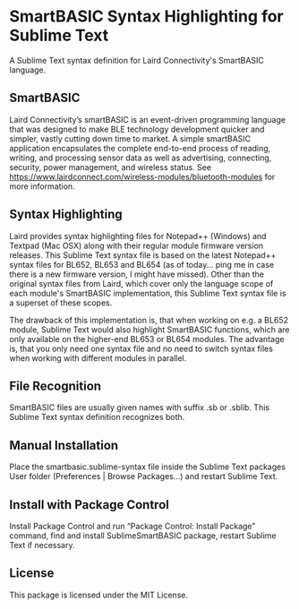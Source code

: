 # SmartBASIC Syntax Highlighting for Sublime Text
A Sublime Text syntax definition for Laird Connectivity's SmartBASIC language.

## SmartBASIC
Laird Connectivity’s smartBASIC is an event-driven programming language that was designed to make BLE technology development quicker and simpler, vastly cutting down time to market. A simple smartBASIC application encapsulates the complete end-to-end process of reading, writing, and processing sensor data as well as advertising, connecting, security, power management, and wireless status. See https://www.lairdconnect.com/wireless-modules/bluetooth-modules for more information.

## Syntax Highlighting
Laird provides syntax highlighting files for Notepad++ (Windows) and Textpad (Mac OSX) along with their regular module firmware version releases. This Sublime Text syntax file is based on the latest Notepad++ syntax files for BL652, BL653 and BL654 (as of today... ping me in case there is a new firmware version, I might have missed). Other than the original syntax files from Laird, which cover only the language scope of each module's SmartBASIC implementation, this Sublime Text syntax file is a superset of these scopes.

The drawback of this implementation is, that when working on e.g. a BL652 module, Sublime Text would also highlight SmartBASIC functions, which are only available on the higher-end BL653 or BL654 modules. The advantage is, that you only need one syntax file and no need to switch syntax files when working with different modules in parallel.

## File Recognition
SmartBASIC files are usually given names with suffix .sb or .sblib. This Sublime Text syntax definition recognizes both.

## Manual Installation
Place the smartbasic.sublime-syntax file inside the Sublime Text packages User folder (Preferences | Browse Packages...) and restart Sublime Text.

## Install with Package Control
Install Package Control and run “Package Control: Install Package” command, find and install SublimeSmartBASIC package, restart Sublime Text if necessary.

## License
This package is licensed under the MIT License.
